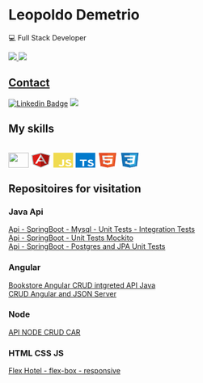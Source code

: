 

# Leopoldo Demetrio
💻 Full Stack Developer
<div >
  <a href="https://github.com/leo-demetrio">
  <img height="180em" src="https://github-readme-stats.vercel.app/api?username=leo-demetrio&show_icons=true&theme=dark&include_all_commits=true&hide=issues&count_private=true"/>
  <img height="180em" src="https://github-readme-stats.vercel.app/api/top-langs/?username=leo-demetrio&layout=compact&langs_count=7&theme=dark"/>
</div>
  
## Contact
  
[![Linkedin Badge](https://img.shields.io/badge/LinkedIn-0077B5?style=for-the-badge&logo=linkedin&logoColor=white)](https://www.linkedin.com/in/leopoldo-dev/)
<a href = "mailto:leocdemetrio@gmail.com"><img src="https://img.shields.io/badge/Gmail-D14836?style=for-the-badge&logo=gmail&logoColor=white" target="_blank"></a>

## My skills
  <div style="display: inline_block"><br>
    <img align="center" height="30" width="40" src="https://cdn.jsdelivr.net/gh/devicons/devicon/icons/java/java-original-wordmark.svg">
    <img align="center" height="30" width="40" src="https://raw.githubusercontent.com/devicons/devicon/master/icons/angularjs/angularjs-original.svg">
    <img align="center" height="30" width="40" src="https://raw.githubusercontent.com/devicons/devicon/master/icons/javascript/javascript-plain.svg">
    <img align="center" height="30" width="40" src="https://raw.githubusercontent.com/devicons/devicon/master/icons/typescript/typescript-plain.svg">
    <img align="center" height="30" width="40" src="https://raw.githubusercontent.com/devicons/devicon/master/icons/html5/html5-original.svg">
    <img align="center" height="30" width="40" src="https://raw.githubusercontent.com/devicons/devicon/master/icons/css3/css3-original.svg">
 <div>
   
 ## Repositoires for visitation
   ### Java Api <br>
   <a href="https://github.com/leo-demetrio/api-springboot-mysql">Api - SpringBoot - Mysql - Unit Tests - Integration Tests </a><br>
   <a href="https://github.com/leo-demetrio/api-springboot-mockito">Api - SpringBoot - Unit Tests Mockito </a><br>
   <a href="https://github.com/leo-demetrio/api-springboot-postgres">Api - SpringBoot - Postgres and JPA Unit Tests </a>
   
   ### Angular <br>
   <a href="https://github.com/leo-demetrio/bookstore-front">Bookstore Angular CRUD intgreted API Java</a><br>
   <a href="https://github.com/leo-demetrio/crud-angular-jsonserver">CRUD Angular and JSON Server</a>
   
   
   
   ### Node <br>
   [API NODE CRUD CAR](https://github.com/leo-demetrio/api-car)
   
   ### HTML CSS JS <br>
   
   <a href="https://github.com/leo-demetrio/flexbox-hotel">Flex Hotel - flex-box - responsive</a>

<!-- <img src="https://cdn.jsdelivr.net/gh/devicons/devicon/icons/react/react-original.svg" height="35" width="49" /></img>
<img src="https://cdn.jsdelivr.net/gh/devicons/devicon/icons/java/java-original-wordmark.svg" height="40" width="49">
<img src="https://cdn.jsdelivr.net/gh/devicons/devicon/icons/javascript/javascript-original.svg" height="40" width="49"></img>
<img src="https://cdn.jsdelivr.net/gh/devicons/devicon/icons/angularjs/angularjs-original.svg" height="35" width="49"/>
 

<img src="https://raw.githubusercontent.com/devicons/devicon/master/icons/nodejs/nodejs-original-wordmark.svg" height="50" width="49"></img>
<img src="https://raw.githubusercontent.com/devicons/devicon/master/icons/nodejs/nodejs-plain.svg" height="29" width="49" style="max-width:100%;"></img>
<img src="https://cdn.jsdelivr.net/gh/devicons/devicon/icons/vuejs/vuejs-original-wordmark.svg" height="32" width="49"></img>
<img src="https://cdn.jsdelivr.net/gh/devicons/devicon/icons/phpstorm/phpstorm-original.svg" height="45" width="49"></img>
<img src="https://cdn.jsdelivr.net/gh/devicons/devicon/icons/vuejs/vuejs-original-wordmark.svg" height="32" width="49"></img>
<img src="https://raw.githubusercontent.com/devicons/devicon/master/icons/laravel/laravel-plain.svg" height="35" width="49"></img>
<img src="https://raw.githubusercontent.com/devicons/devicon/master/icons/angularjs/angularjs-original.svg" height="29" width="49"></img>
<link rel="stylesheet" href="https://cdn.jsdelivr.net/gh/devicons/devicon@v2.12.0/devicon.min.css">  -->

<!--
### Hi there 👋
**leo-demetrio/leo-demetrio** is a ✨ _special_ ✨ repository because its `README.md` (this file) appears on your GitHub profile.

Here are some ideas to get you started:

- 🔭 I’m currently working on ...
- 🌱 I’m currently learning ...
- 👯 I’m looking to collaborate on ...
- 🤔 I’m looking for help with ...
- 💬 Ask me about ...
- 📫 How to reach me: ...
- 😄 Pronouns: ...
- ⚡ Fun fact: ...
-->
